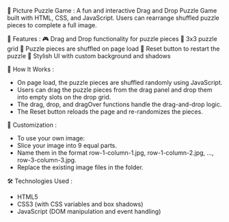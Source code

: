 🧩 Picture Puzzle Game :
    A fun and interactive Drag and Drop Puzzle Game built with HTML, CSS, and JavaScript. Users can rearrange shuffled puzzle 
    pieces to complete a full image.


🚀 Features :
   🎮 Drag and Drop functionality for puzzle pieces
   🧩 3x3 puzzle grid
   🔀 Puzzle pieces are shuffled on page load
   🔄 Reset button to restart the puzzle
   🌅 Stylish UI with custom background and shadows


🧠 How It Works :
   - On page load, the puzzle pieces are shuffled randomly using JavaScript.
   - Users can drag the puzzle pieces from the drag panel and drop them into empty slots on the drop grid.
   - The drag, drop, and dragOver functions handle the drag-and-drop logic.
   - The Reset button reloads the page and re-randomizes the pieces.


🎨 Customization : 
   - To use your own image:
   - Slice your image into 9 equal parts.
   - Name them in the format row-1-column-1.jpg, row-1-column-2.jpg, ..., row-3-column-3.jpg.
   - Replace the existing image files in the folder.


🛠️ Technologies Used : 
   - HTML5
   - CSS3 (with CSS variables and box shadows)
   - JavaScript (DOM manipulation and event handling)
